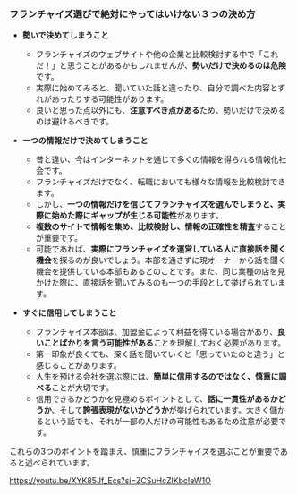 ### フランチャイズ選びで絶対にやってはいけない３つの決め方

- **勢いで決めてしまうこと**
    
    - フランチャイズのウェブサイトや他の企業と比較検討する中で「これだ！」と思うことがあるかもしれませんが、**勢いだけで決めるのは危険**です。
    - 実際に始めてみると、聞いていた話と違ったり、自分で調べた内容とずれがあったりする可能性があります。
    - 良いと思った点以外にも、**注意すべき点がある**ため、勢いだけで決めるのは避けるべきです。
- **一つの情報だけで決めてしまうこと**
    
    - 昔と違い、今はインターネットを通じて多くの情報を得られる情報化社会です。
    - フランチャイズだけでなく、転職においても様々な情報を比較検討できます。
    - しかし、**一つの情報だけを信じてフランチャイズを選んでしまうと、実際に始めた際にギャップが生じる可能性**があります。
    - **複数のサイトで情報を集め、比較検討し、情報の正確性を精査**することが重要です。
    - 可能であれば、**実際にフランチャイズを運営している人に直接話を聞く機会**を探るのが良いでしょう。本部を通さずに現オーナーから話を聞く機会を提供している本部もあるとのことです。また、同じ業種の店を見かけた際に、直接話を聞いてみるのも一つの手段として挙げられています。
- **すぐに信用してしまうこと**
    
    - フランチャイズ本部は、加盟金によって利益を得ている場合があり、**良いことばかりを言う可能性がある**ことを理解しておく必要があります。
    - 第一印象が良くても、深く話を聞いていくと「思っていたのと違う」と感じることがあります。
    - 人生を預ける会社を選ぶ際には、**簡単に信用するのではなく、慎重に調べる**ことが大切です。
    - 信用できるかどうかを見極めるポイントとして、**話に一貫性があるかどうか**、そして**誇張表現がないかどうか**が挙げられています。大きく儲かるという話でも、それが一部の人だけの可能性もあるため注意が必要です。

これらの3つのポイントを踏まえ、慎重にフランチャイズを選ぶことが重要であると述べられています。

https://youtu.be/XYK85Jf_Ecs?si=ZCSuHcZlKbcIeW1O
